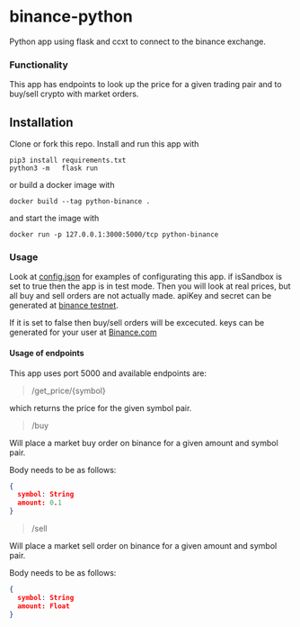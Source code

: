 # binance-python

Python app using flask and ccxt to connect to the binance exchange.

### Functionality

This app has endpoints to look up the price for a given trading pair and to buy/sell crypto with market orders.

## Installation

Clone or fork this repo. Install and run this app with

```shell
pip3 install requirements.txt
python3 -m   flask run
```

or build a docker image with

```shell
docker build --tag python-binance .
```

and start the image with
```shell
docker run -p 127.0.0.1:3000:5000/tcp python-binance
```

### Usage

Look at [config.json](config/example/config.json) for examples of configurating this app. if isSandbox is set to true then the app is in test mode. Then you will look at real prices, but all buy and sell orders are not actually made. apiKey and secret can be generated at [binance testnet](https://testnet.binance.vision/).

If it is set to false then buy/sell orders will be excecuted. keys can be generated for your user at [Binance.com](https://binance.com)

#### Usage of endpoints

This app uses port 5000 and available endpoints are:

> /get_price/{symbol}

which returns the price for the given symbol pair.

> /buy

Will place a market buy order on binance for a given amount and symbol pair.

Body needs to be as follows:

```json
{
  symbol: String
  amount: 0.1
}
```

> /sell

Will place a market sell order on binance for a given amount and symbol pair.

Body needs to be as follows:

```json
{
  symbol: String
  amount: Float
}
```
